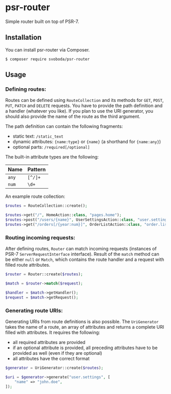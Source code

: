 # psr-router

Simple router built on top of PSR-7.

## Installation

You can install psr-router via Composer.

```
$ composer require svoboda/psr-router
```

## Usage

### Defining routes:

Routes can be defined using `RouteCollection` and its methods for `GET`,
`POST`, `PUT`, `PATCH` and `DELETE` requests. You have to provide the path
definition and a handler (whatever you like). If you plan to use the URI
generator, you should also provide the name of the route as the third argument.

The path definition can contain the following fragments:

* static text: `/static_text`
* dynamic attributes: `{name:type}` or `{name}` (a shorthand for `{name:any}`)
* optional parts: `/required[/optional]`

The built-in attribute types are the following:

| Name  | Pattern |
|-------|---------|
| `any` | `[^/]+` |
| `num` | `\d+`   |

An example route collection:

```php
$routes = RouteCollection::create();

$routes->get("/", HomeAction::class, "pages.home");
$routes->post("/users/{name}", UserSettingsAction::class, "user.settings");
$routes->get("/orders[/{year:num}]", OrderListAction::class, "order.list");
```

### Routing incoming requests:

After defining routes, `Router` can match incoming requests (instances of PSR-7
`ServerRequestInterface` interface). Result of the `match` method can be 
either `null` or `Match`, which contains the route handler and a request with 
filled route attributes.

```php
$router = Router::create($routes);

$match = $router->match($request);

$handler = $match->getHandler();
$request = $match->getRequest();
```

### Generating route URIs:

Generating URIs from route definitions is also possible. The `UriGenerator`
takes the name of a route, an array of attributes and returns a complete URI
filled with attributes. It requires the following:

* all required attributes are provided
* if an optional attribute is provided, all preceding attributes have to be
provided as well (even if they are optional)
* all attributes have the correct format

```php
$generator = UriGenerator::create($routes);

$uri = $generator->generate("user.settings", [
    "name" => "john.doe",
]);
```
